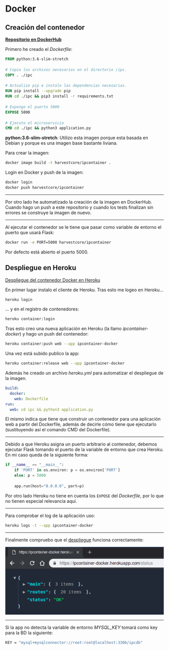 # Docker

## Creación del contenedor

[**Repositorio en DockerHub**](https://hub.docker.com/r/harvestcore/ipcontainer)

Primero he creado el *Dockerfile*:

```dockerfile
FROM python:3.6-slim-stretch

# Copio los archivos necesarios en el directorio /ipc.
COPY . ./ipc

# Actualizo pip e instalo las dependencias necesarias.
RUN pip install --upgrade pip
RUN cd ./ipc && pip3 install -r requirements.txt

# Expongo el puerto 5000
EXPOSE 5000

# Ejecuto el microservicio
CMD cd ./ipc && python3 application.py
```

**python:3.6-slim-stretch**: Utilizo esta imagen porque esta basada en Debian y porque es una imagen base bastante liviana.

Para crear la imagen:

```bash
docker image build -t harvestcore/ipcontainer .
```

Login en Docker y push de la imagen:

```bash
docker login
docker push harvestcore/ipcontainer
```

---

Por otro lado he automatizado la creación de la imagen en DockerHub. Cuando hago un push a este repositorio y cuando los tests finalizan sin errores se construye la imagen de nuevo.

---

Al ejecutar el contenedor se le tiene que pasar como variable de entorno el puerto que usará Flask:

```bash
docker run -e PORT=5000 harvestcore/ipcontainer
```

Por defecto está abierto el puerto 5000.



## Despliegue en Heroku

[Despliegue del contenedor Docker en Heroku](https://ipcontainer-docker.herokuapp.com/)

En primer lugar instalo el cliente de Heroku. Tras esto me logeo en Heroku...

```bash
heroku login
```

... y en el registro de contenedores:

```bash
heroku container:login
```

Tras esto creo una nueva aplicación en Heroku (la llamo *ipcontainer-docker*) y hago un push del contenedor:

```bash
heroku container:push web --app ipcontainer-docker
```

Una vez está subido publico la app:

```bash
heroku container:release web --app ipcontainer-docker
```

Además he creado un archivo *heroku.yml* para automatizar el despliegue de la imagen.
```yaml
build:
  docker:
    web: Dockerfile
run:
  web: cd ipc && python3 application.py
```

El mismo indica que tiene que construir un contenedor para una aplicación web a partir del Dockerfile, además de decirle cómo tiene que ejecutarlo (sustituyendo así el comando CMD del Dockerfile).

---

Debido a que Heroku asigna un puerto arbitrario al contenedor, debemos ejecutar Flask tomando el puerto de la variable de entorno que crea Heroku. En mi caso queda de la siguiente forma:

```python
if __name__ == "__main__":
    if 'PORT' in os.environ: p = os.environ['PORT']
    else: p = 5000

    app.run(host="0.0.0.0", port=p)
```

Por otro lado Heroku no tiene en cuenta los `EXPOSE` del *Dockerfile*, por lo que no tienen especial relevancia aquí.

---

Para comprobar el log de la aplicación uso:

```bash
heroku logs -t --app ipcontainer-docker
```

---

Finalmente compruebo que el [despliegue](https://ipcontainer-docker.herokuapp.com/) funciona correctamente:

![ipcontainer-docker](img/ipcontainer-docker.png)


---

Si la app no detecta la variable de entorno *MYSQL_KEY* tomará como key para la BD la siguiente:

```bash
KEY = "mysql+mysqlconnector://root:root@localhost:3306/ipcdb"
```